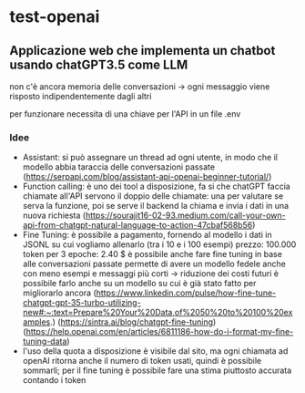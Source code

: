 # test-openai

## Applicazione web che implementa un chatbot usando chatGPT3.5 come LLM  
non c'è ancora memoria delle conversazioni -> ogni messaggio viene risposto indipendentemente dagli altri 

per funzionare necessita di una chiave per l'API in un file .env

### Idee
- Assistant:
    si può assegnare un thread ad ogni utente, in modo che il modello abbia taraccia delle conversazioni passate (https://serpapi.com/blog/assistant-api-openai-beginner-tutorial/)  
- Function calling:
    è uno dei tool a disposizione, fa si che chatGPT faccia chiamate all'API 
    servono il doppio delle chiamate: una per valutare se serva la funzione, poi se serve il backend la chiama e invia i dati in una nuova richiesta
    (https://sourajit16-02-93.medium.com/call-your-own-api-from-chatgpt-natural-language-to-action-47cbaf568b56)    
- Fine Tuning:
    è possibile a pagamento, fornendo al modello i dati in JSONL su cui vogliamo allenarlo (tra i 10 e i 100 esempi) 
    prezzo: 100.000 token per 3 epoche: 2.40 $ 
    è possibile anche fare fine tuning in base alle conversazioni passate 
    permette di avere un modello fedele anche con meno esempi e messaggi più corti -> riduzione dei costi futuri 
    è possibile farlo anche su un modello su cui è già stato fatto per migliorarlo ancora 
    (https://www.linkedin.com/pulse/how-fine-tune-chatgpt-gpt-35-turbo-utilizing-new#:~:text=Prepare%20Your%20Data,of%2050%20to%20100%20examples.)
    (https://sintra.ai/blog/chatgpt-fine-tuning)
    (https://help.openai.com/en/articles/6811186-how-do-i-format-my-fine-tuning-data)
- l'uso della quota a disposizione è visibile dal sito, ma ogni chiamata ad openAI ritorna anche il numero di token usati, quindi è possibile sommarli;
  per il fine tuning è possibile fare una stima piuttosto accurata contando i token
